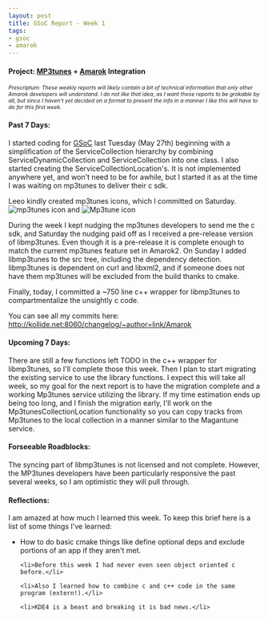 ```yaml
--- 
layout: post
title: GSoC Report - Week 1
tags: 
- gsoc
- amarok
---
```

<h4>Project: <a href="http://www.mp3tunes.com">MP3tunes</a> + <a href="http://www.amarok.kde.org">Amarok</a> Integration</h4>

<em style="font-size: 8pt">Prescriptum: These weekly reports will likely contain a bit of technical information that only other Amarok developers will understand. I do not like that idea, as I want these reports to be grokable by all, but since I haven't yet decided on a format to present the info in a manner I like this will have to do for this first week. </em>

<h4>Past 7 Days:</h4>
I started coding for <a href="http://code.google.com/soc/2008/" title="GSoC">GSoC</a> last Tuesday (May 27th) beginning with a simplification of the ServiceCollection hierarchy by combining ServiceDynamicCollection and ServiceCollection into one class. I also started creating the ServiceCollectionLocation's. It is not implemented anywhere yet, and won't need to be for awhile, but I started it as at the time I was waiting on mp3tunes to deliver their c sdk. 

Leeo kindly created mp3tunes icons, which I committed on Saturday. 
<img src="http://www.binaryelysium.com/images/emblem-mp3tunes-amarok16.png" alt="mp3tunes icon" /> and <img src="http://www.binaryelysium.com/images/mp3tunes-amarok-48.png" alt="Mp3tune icon" />

During the week I kept nudging the mp3tunes developers to send me the c sdk, and Saturday the nudging paid off as I received a pre-release version of libmp3tunes. Even though it is a pre-release it is complete enough to match the current mp3tunes feature set in Amarok2. On Sunday I added libmp3tunes to the src tree, including the dependency detection. libmp3tunes is dependent on curl and libxml2, and if someone does not have them mp3tunes will be excluded from the build thanks to cmake. 

Finally, today, I committed a ~750 line c++ wrapper for libmp3tunes to compartmentalize the unsightly c code.

You can see all my commits here: 
<a href="http://kollide.net:8060/changelog/~author=link/Amarok">http://kollide.net:8060/changelog/~author=link/Amarok</a>

<h4>Upcoming 7 Days:</h4>
There are still a few functions left TODO in the c++ wrapper for libmp3tunes, so I'll complete those this week. Then I plan to start migrating the existing service to use the library functions. I expect this will take all week, so my goal for the next report is to have the migration complete and a working Mp3tunes service utilizing the library. If my time estimation ends up being too long, and I finish the migration early, I'll work on the Mp3tunesCollectionLocation functionality so you can copy tracks from Mp3tunes to the local collection in a manner similar to the Magantune service.

<a name="roadblocks"><h4>Forseeable Roadblocks:</h4></a>
The syncing part of libmp3tunes is not licensed and not complete. However, the MP3tunes developers have been particularly responsive the past several weeks, so I am optimistic they will pull through.

<h4>Reflections:</h4>
I am amazed at how much I learned this week. To keep this brief here is a list of some things I've learned:
<ul>
 	<li>How to do basic cmake things like define optional deps and exclude portions of an app if they aren't met.</li>

 	<li>Before this week I had never even seen object oriented c before.</li>

	<li>Also I learned how to combine c and c++ code in the same program (extern!).</li>

	<li>KDE4 is a beast and breaking it is bad news.</li>

</ul>
